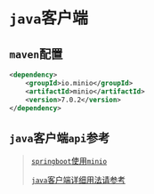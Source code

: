 # `java`客户端

## `maven`配置

```xml
<dependency>
    <groupId>io.minio</groupId>
    <artifactId>minio</artifactId>
    <version>7.0.2</version>
</dependency>
```

## `java`客户端`api`参考

>[`springboot`使用`minio`](https://www.jianshu.com/p/d10f8fdbf7cd)
>
>[`java`客户端详细用法请参考](https://github.com/dexterleslie1/demonstration/tree/master/demo-minio)